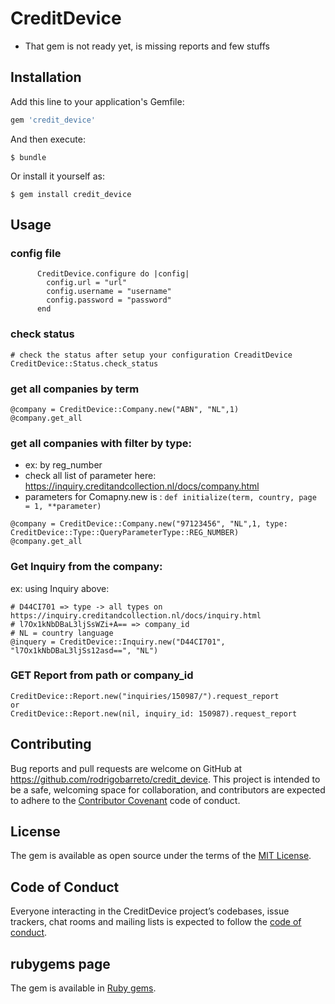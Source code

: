 # CreditDevice

* That gem is not ready yet, is missing reports and few stuffs


## Installation

Add this line to your application's Gemfile:

```ruby
gem 'credit_device'
```

And then execute:

    $ bundle

Or install it yourself as:

    $ gem install credit_device

## Usage

### config file
```
      CreditDevice.configure do |config|
        config.url = "url"
        config.username = "username"
        config.password = "password"
      end
```
### check status
```
# check the status after setup your configuration CreaditDevice 
CreditDevice::Status.check_status

```

### get all companies by term

```
@company = CreditDevice::Company.new("ABN", "NL",1)
@company.get_all
```

### get all companies with filter by type:
* ex: by reg_number
* check all list of parameter here: https://inquiry.creditandcollection.nl/docs/company.html
* parameters for Comapny.new is : ```def initialize(term, country, page = 1, **parameter)```

```
@company = CreditDevice::Company.new("97123456", "NL",1, type: CreditDevice::Type::QueryParameterType::REG_NUMBER)
@company.get_all
```



### Get Inquiry from the company:

ex: using  Inquiry above:
```
# D44CI701 => type -> all types on  https://inquiry.creditandcollection.nl/docs/inquiry.html
# l7Ox1kNbDBaL3ljSsWZi+A== => company_id
# NL = country language
@inquery = CreditDevice::Inquiry.new("D44CI701", "l7Ox1kNbDBaL3ljSs12asd==", "NL")
```

### GET Report from path or company_id 

````
CreditDevice::Report.new("inquiries/150987/").request_report 
or
CreditDevice::Report.new(nil, inquiry_id: 150987).request_report
````
## Contributing

Bug reports and pull requests are welcome on GitHub at https://github.com/rodrigobarreto/credit_device. This project is intended to be a safe, welcoming space for collaboration, and contributors are expected to adhere to the [Contributor Covenant](http://contributor-covenant.org) code of conduct.

## License

The gem is available as open source under the terms of the [MIT License](https://opensource.org/licenses/MIT).

## Code of Conduct

Everyone interacting in the CreditDevice project’s codebases, issue trackers, chat rooms and mailing lists is expected to follow the [code of conduct](https://github.com/rodrigobarreto/credit_device/blob/master/CODE_OF_CONDUCT.md).


## rubygems page
The gem is available in [Ruby gems](https://rubygems.org/gems/credit_device).